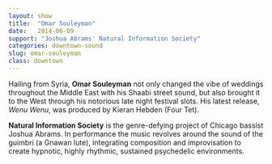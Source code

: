 ```yaml
---
layout: show
title:  "Omar Souleyman"
date:   2014-06-09
support: "Joshua Abrams' Natural Information Society"
categories: downtown-sound
slug: omar-souleyman
class: downtown
---
```


Hailing from Syria, **Omar Souleyman** not only changed the vibe of weddings throughout the Middle East with his Shaabi street sound, but also brought it to the West through his notorious late night festival slots. His latest release, *Wenu Wenu*, was produced by Kieran Hebden (Four Tet).

**Natural Information Society** is the genre-defying project of Chicago bassist Joshua Abrams. In performance the music revolves around the sound of the guimbri (a Gnawan lute), integrating composition and improvisation to create hypnotic, highly rhythmic, sustained psychedelic environments.